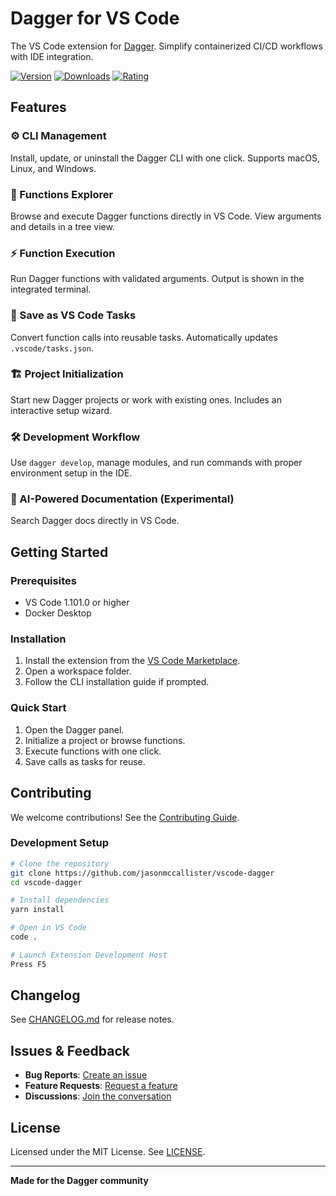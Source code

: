 # Dagger for VS Code

The VS Code extension for [Dagger](https://dagger.io). Simplify containerized CI/CD workflows with IDE integration.

[![Version](https://img.shields.io/visual-studio-marketplace/v/jasonmccallister.vscode-dagger)](https://marketplace.visualstudio.com/items?itemName=jasonmccallister.vscode-dagger)
[![Downloads](https://img.shields.io/visual-studio-marketplace/d/jasonmccallister.vscode-dagger)](https://marketplace.visualstudio.com/items?itemName=jasonmccallister.vscode-dagger)
[![Rating](https://img.shields.io/visual-studio-marketplace/r/jasonmccallister.vscode-dagger)](https://marketplace.visualstudio.com/items?itemName=jasonmccallister.vscode-dagger)

## Features

### ⚙️ CLI Management
Install, update, or uninstall the Dagger CLI with one click. Supports macOS, Linux, and Windows.

### 🌲 Functions Explorer
Browse and execute Dagger functions directly in VS Code. View arguments and details in a tree view.

### ⚡ Function Execution
Run Dagger functions with validated arguments. Output is shown in the integrated terminal.

### 📝 Save as VS Code Tasks
Convert function calls into reusable tasks. Automatically updates `.vscode/tasks.json`.

### 🏗️ Project Initialization
Start new Dagger projects or work with existing ones. Includes an interactive setup wizard.

### 🛠️ Development Workflow
Use `dagger develop`, manage modules, and run commands with proper environment setup in the IDE.

### 🤖 AI-Powered Documentation (Experimental)
Search Dagger docs directly in VS Code.

## Getting Started

### Prerequisites
- VS Code 1.101.0 or higher
- Docker Desktop

### Installation
1. Install the extension from the [VS Code Marketplace](https://marketplace.visualstudio.com/items?itemName=jasonmccallister.vscode-dagger).
2. Open a workspace folder.
3. Follow the CLI installation guide if prompted.

### Quick Start
1. Open the Dagger panel.
2. Initialize a project or browse functions.
3. Execute functions with one click.
4. Save calls as tasks for reuse.

## Contributing

We welcome contributions! See the [Contributing Guide](CONTRIBUTING.md).

### Development Setup

```bash
# Clone the repository
git clone https://github.com/jasonmccallister/vscode-dagger
cd vscode-dagger

# Install dependencies
yarn install

# Open in VS Code
code .

# Launch Extension Development Host
Press F5
```

## Changelog

See [CHANGELOG.md](CHANGELOG.md) for release notes.

## Issues & Feedback

- **Bug Reports**: [Create an issue](https://github.com/jasonmccallister/vscode-dagger/issues/new?template=bug_report.md)
- **Feature Requests**: [Request a feature](https://github.com/jasonmccallister/vscode-dagger/issues/new?template=feature_request.md)
- **Discussions**: [Join the conversation](https://github.com/jasonmccallister/vscode-dagger/discussions)

## License

Licensed under the MIT License. See [LICENSE](LICENSE).

---

**Made for the Dagger community**